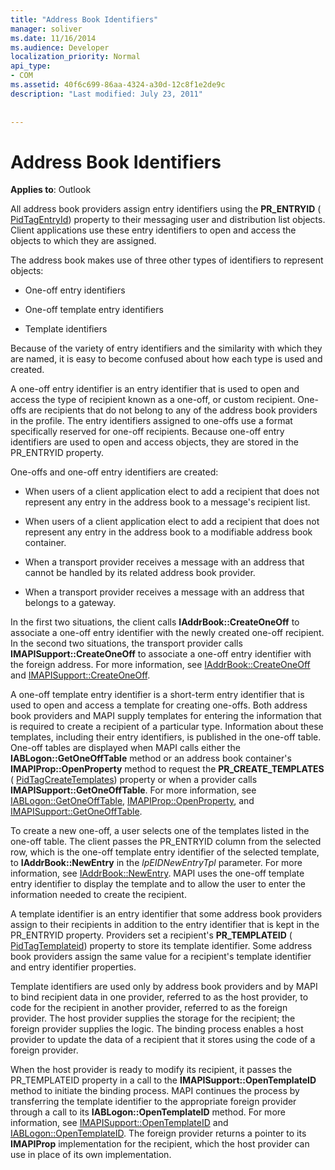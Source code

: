 ```yaml
---
title: "Address Book Identifiers"
manager: soliver
ms.date: 11/16/2014
ms.audience: Developer
localization_priority: Normal
api_type:
- COM
ms.assetid: 40f6c699-86aa-4324-a30d-12c8f1e2de9c
description: "Last modified: July 23, 2011"
 
 
---
```


# Address Book Identifiers

  
  
**Applies to**: Outlook 
  
All address book providers assign entry identifiers using the **PR_ENTRYID** ( [PidTagEntryId](pidtagentryid-canonical-property.md)) property to their messaging user and distribution list objects. Client applications use these entry identifiers to open and access the objects to which they are assigned.
  
The address book makes use of three other types of identifiers to represent objects:
  
- One-off entry identifiers
    
- One-off template entry identifiers
    
- Template identifiers
    
Because of the variety of entry identifiers and the similarity with which they are named, it is easy to become confused about how each type is used and created. 
  
A one-off entry identifier is an entry identifier that is used to open and access the type of recipient known as a one-off, or custom recipient. One-offs are recipients that do not belong to any of the address book providers in the profile. The entry identifiers assigned to one-offs use a format specifically reserved for one-off recipients. Because one-off entry identifiers are used to open and access objects, they are stored in the PR_ENTRYID property.
  
One-offs and one-off entry identifiers are created:
  
- When users of a client application elect to add a recipient that does not represent any entry in the address book to a message's recipient list.
    
- When users of a client application elect to add a recipient that does not represent any entry in the address book to a modifiable address book container.
    
- When a transport provider receives a message with an address that cannot be handled by its related address book provider.
    
- When a transport provider receives a message with an address that belongs to a gateway.
    
In the first two situations, the client calls **IAddrBook::CreateOneOff** to associate a one-off entry identifier with the newly created one-off recipient. In the second two situations, the transport provider calls **IMAPISupport::CreateOneOff** to associate a one-off entry identifier with the foreign address. For more information, see [IAddrBook::CreateOneOff](iaddrbook-createoneoff.md) and [IMAPISupport::CreateOneOff](imapisupport-createoneoff.md).
  
A one-off template entry identifier is a short-term entry identifier that is used to open and access a template for creating one-offs. Both address book providers and MAPI supply templates for entering the information that is required to create a recipient of a particular type. Information about these templates, including their entry identifiers, is published in the one-off table. One-off tables are displayed when MAPI calls either the **IABLogon::GetOneOffTable** method or an address book container's **IMAPIProp::OpenProperty** method to request the **PR_CREATE_TEMPLATES** ( [PidTagCreateTemplates](pidtagcreatetemplates-canonical-property.md)) property or when a provider calls **IMAPISupport::GetOneOffTable**. For more information, see [IABLogon::GetOneOffTable](iablogon-getoneofftable.md), [IMAPIProp::OpenProperty](imapiprop-openproperty.md), and [IMAPISupport::GetOneOffTable](imapisupport-getoneofftable.md).
  
To create a new one-off, a user selects one of the templates listed in the one-off table. The client passes the PR_ENTRYID column from the selected row, which is the one-off template entry identifier of the selected template, to **IAddrBook::NewEntry** in the  _lpEIDNewEntryTpl_ parameter. For more information, see [IAddrBook::NewEntry](iaddrbook-newentry.md). MAPI uses the one-off template entry identifier to display the template and to allow the user to enter the information needed to create the recipient. 
  
A template identifier is an entry identifier that some address book providers assign to their recipients in addition to the entry identifier that is kept in the PR_ENTRYID property. Providers set a recipient's **PR_TEMPLATEID** ( [PidTagTemplateid](pidtagtemplateid-canonical-property.md)) property to store its template identifier. Some address book providers assign the same value for a recipient's template identifier and entry identifier properties.
  
Template identifiers are used only by address book providers and by MAPI to bind recipient data in one provider, referred to as the host provider, to code for the recipient in another provider, referred to as the foreign provider. The host provider supplies the storage for the recipient; the foreign provider supplies the logic. The binding process enables a host provider to update the data of a recipient that it stores using the code of a foreign provider.
  
When the host provider is ready to modify its recipient, it passes the PR_TEMPLATEID property in a call to the **IMAPISupport::OpenTemplateID** method to initiate the binding process. MAPI continues the process by transferring the template identifier to the appropriate foreign provider through a call to its **IABLogon::OpenTemplateID** method. For more information, see [IMAPISupport::OpenTemplateID](imapisupport-opentemplateid.md) and [IABLogon::OpenTemplateID](iablogon-opentemplateid.md). The foreign provider returns a pointer to its **IMAPIProp** implementation for the recipient, which the host provider can use in place of its own implementation. 
  

